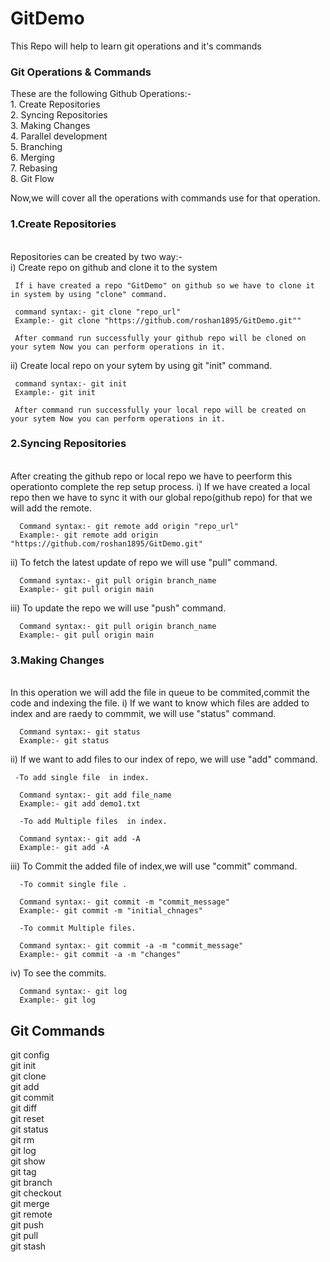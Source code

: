 # GitDemo
This Repo will help to learn git operations and it's commands

<h3>Git Operations & Commands</h3>
These are the following Github Operations:-<br/>
1. Create Repositories<br/>
2. Syncing Repositories<br/>
3. Making Changes<br/>
4. Parallel development<br/>
5. Branching<br/>
6. Merging<br/>
7. Rebasing<br/>
8. Git Flow<br/>

Now,we will cover all the operations with commands use for that operation.

<h3>1.Create Repositories</h3><br/>
Repositories can be created by two way:-<br/>
 i) Create repo on github  and clone it to the system
     
     If i have created a repo "GitDemo" on github so we have to clone it in system by using "clone" command.
     
     command syntax:- git clone "repo_url"
     Example:- git clone "https://github.com/roshan1895/GitDemo.git""
     
     After command run successfully your github repo will be cloned on your sytem Now you can perform operations in it.
     
 ii) Create local repo on your sytem by using git "init" command.    
 
     command syntax:- git init
     Example:- git init
     
     After command run successfully your local repo will be created on your sytem Now you can perform operations in it.
     
     
 <h3>2.Syncing Repositories</h3><br/>
 After creating the github repo or local repo we have to peerform this operationto complete the rep setup process.
  i) If we have created a local repo then we have to sync it with our global repo(github repo) for that we will add the remote.
    
      Command syntax:- git remote add origin "repo_url"
      Example:- git remote add origin "https://github.com/roshan1895/GitDemo.git"
      
  ii) To fetch the latest update of repo we will use "pull" command.
  
      Command syntax:- git pull origin branch_name
      Example:- git pull origin main
      
  iii) To update the repo we will use "push" command.
  
      Command syntax:- git pull origin branch_name
      Example:- git pull origin main   
      
      
 <h3>3.Making Changes</h3><br/>
 In this operation we will  add the file in queue to be commited,commit the code and indexing the file.
  i) If we want to know which files are added to index and are raedy to commmit, we will use "status" command.
    
      Command syntax:- git status
      Example:- git status
      
  ii) If we want to add files to our index of repo, we will use "add" command.
     
     -To add single file  in index. 
      
      Command syntax:- git add file_name
      Example:- git add demo1.txt
      
      -To add Multiple files  in index. 
      
      Command syntax:- git add -A
      Example:- git add -A
      
  iii) To Commit the added file of index,we will use "commit" command.
  
      -To commit single file . 
      
      Command syntax:- git commit -m "commit_message"
      Example:- git commit -m "initial_chnages"
      
      -To commit Multiple files. 
      
      Command syntax:- git commit -a -m "commit_message"
      Example:- git commit -a -m "changes"
          
  iv) To see the commits.
  
      Command syntax:- git log
      Example:- git log
      
      
      
  <h2>Git Commands</h2>
  git config<br/>
  git init<br/>
  git clone<br/>
  git add<br/>
  git commit<br/>
  git diff<br/>
  git reset<br/>
  git status<br/>
  git rm<br/>
  git log<br/>
  git show<br/>
  git tag<br/>
  git branch<br/>
  git checkout<br/>
  git merge<br/>
  git remote<br/>
  git push<br/>
  git pull<br/>
  git stash<br/>
  
      
 
      
 
    
   



